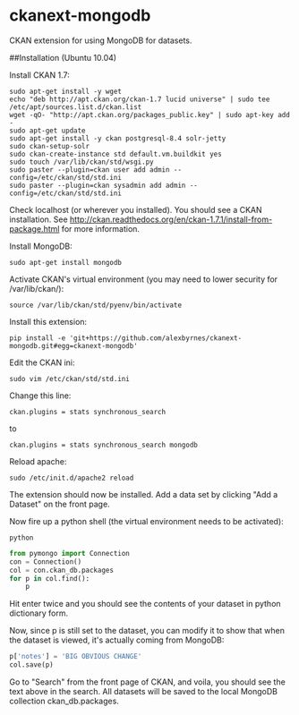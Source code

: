 ckanext-mongodb
===============

CKAN extension for using MongoDB for datasets.

##Installation (Ubuntu 10.04)

Install CKAN 1.7:
```
sudo apt-get install -y wget
echo "deb http://apt.ckan.org/ckan-1.7 lucid universe" | sudo tee /etc/apt/sources.list.d/ckan.list
wget -qO- "http://apt.ckan.org/packages_public.key" | sudo apt-key add -
sudo apt-get update
sudo apt-get install -y ckan postgresql-8.4 solr-jetty
sudo ckan-setup-solr
sudo ckan-create-instance std default.vm.buildkit yes
sudo touch /var/lib/ckan/std/wsgi.py
sudo paster --plugin=ckan user add admin --config=/etc/ckan/std/std.ini
sudo paster --plugin=ckan sysadmin add admin --config=/etc/ckan/std/std.ini
```

Check localhost (or wherever you installed).  You should see a CKAN installation.  See http://ckan.readthedocs.org/en/ckan-1.7.1/install-from-package.html for more information.

Install MongoDB:

    sudo apt-get install mongodb

Activate CKAN's virtual environment (you may need to lower security for /var/lib/ckan/):

    source /var/lib/ckan/std/pyenv/bin/activate

Install this extension:

    pip install -e 'git+https://github.com/alexbyrnes/ckanext-mongodb.git#egg=ckanext-mongodb'

Edit the CKAN ini:

    sudo vim /etc/ckan/std/std.ini
  
Change this line: 
    
    ckan.plugins = stats synchronous_search
to

    ckan.plugins = stats synchronous_search mongodb

Reload apache:

    sudo /etc/init.d/apache2 reload

The extension should now be installed.  Add a data set by clicking "Add a Dataset" on the front page.

Now fire up a python shell (the virtual environment needs to be activated):

    python

```python
from pymongo import Connection
con = Connection()
col = con.ckan_db.packages
for p in col.find():
    p
```

Hit enter twice and you should see the contents of your dataset in python dictionary form.

Now, since p is still set to the dataset, you can modify it to show that when the dataset is viewed, it's actually coming from MongoDB:

```python
p['notes'] = 'BIG OBVIOUS CHANGE'
col.save(p)
```

Go to "Search" from the front page of CKAN, and voila, you should see the text above in the search.  All datasets will be saved to the local MongoDB collection ckan_db.packages.

